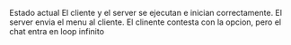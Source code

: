 Estado actual
El cliente y el server se ejecutan e inician correctamente.
El server envia el menu al cliente.
El clinente contesta con la opcion, pero el chat entra en loop infinito
